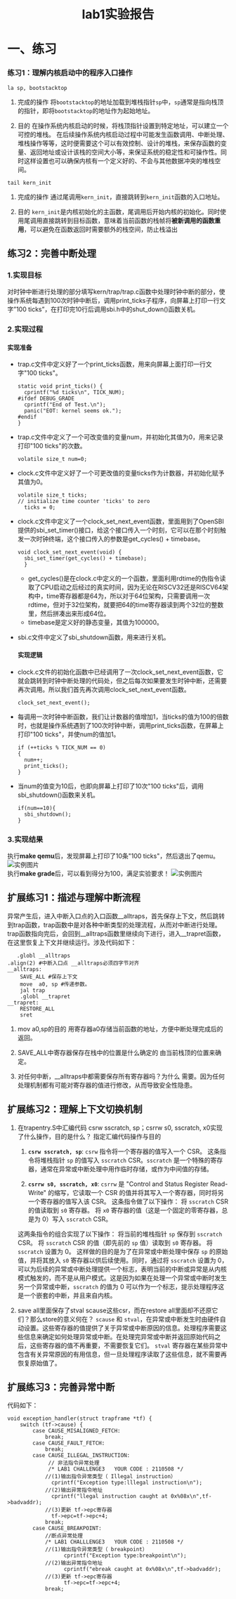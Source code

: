 <h1><center>lab1实验报告</center></h1>

# 一、练习

### 练习1：理解内核启动中的程序入口操作

```
la sp, bootstacktop
```

1. 完成的操作
   将`bootstacktop`的地址加载到堆栈指针`sp`中，`sp`通常是指向栈顶的指针，即将`bootstacktop`的地址作为起始地址。

2. 目的
   在操作系统内核启动的时候，将栈顶指针设置到特定地址，可以建立一个可控的堆栈。
   在后续操作系统内核启动过程中可能发生函数调用、中断处理、堆栈操作等等，这时便需要这个可以有效控制、设计的堆栈，来保存函数的变量、返回地址或设计该栈的空间大小等，来保证系统的稳定性和可操作性。同时这样设置也可以确保内核有一个定义好的、不会与其他数据冲突的堆栈空间。

```
tail kern_init
```

1. 完成的操作
   通过尾调用`kern_init`，直接跳转到`kern_init`函数的入口地址。

2. 目的
   `kern_init`是内核初始化的主函数，尾调用后开始内核的初始化。同时使用尾调用直接跳转到目标函数，意味着当前函数的栈帧将**被新调用的函数重用**，可以避免在函数返回时需要额外的栈空间，防止栈溢出

## 练习2：完善中断处理

### 1.实现目标

对时钟中断进行处理的部分填写kern/trap/trap.c函数中处理时钟中断的部分，使操作系统每遇到100次时钟中断后，调用print_ticks子程序，向屏幕上打印一行文字”100 ticks”，在打印完10行后调用sbi.h中的shut_down()函数关机。

### 2.实现过程

#### 实现准备

+ trap.c文件中定义好了一个print_ticks函数，用来向屏幕上面打印一行文字"100 ticks"。
  
  ```
  static void print_ticks() {
    cprintf("%d ticks\n", TICK_NUM);
  #ifdef DEBUG_GRADE
    cprintf("End of Test.\n");
    panic("EOT: kernel seems ok.");
  #endif
  }
  ```

+ trap.c文件中定义了一个可改变值的变量num，并初始化其值为0，用来记录打印"100 ticks"的次数。
  
  ```
  volatile size_t num=0;
  ```

+ clock.c文件中定义好了一个可更改值的变量ticks作为计数器，并初始化赋予其值为0。
  
  ```
  volatile size_t ticks;
  // initialize time counter 'ticks' to zero
    ticks = 0;
  ```

+ clock.c文件中定义了一个clock_set_next_event函数，里面用到了OpenSBI提供的sbi_set_timer()接口，给这个接口传入一个时刻，它可以在那个时刻触发一次时钟终端，这个接口传入的参数是get_cycles() + timebase。
  
  ```
  void clock_set_next_event(void) { 
    sbi_set_timer(get_cycles() + timebase); 
    }
  ```
  
  + get_cycles()是在clock.c中定义的一个函数，里面利用rdtime的伪指令读取了CPU启动之后经过的真实时间，因为无论在RISCV32还是RISCV64架构中，time寄存器都是64为，所以对于64位架构，只需要调用一次rdtime，但对于32位架构，就要把64的time寄存器读到两个32位的整数里，然后拼凑出来形成64位。
  + timebase是定义好的静态变量，其值为100000。

+ sbi.c文件中定义了sbi_shutdown函数，用来进行关机。
  
  #### 实现逻辑

+ clock.c文件的初始化函数中已经调用了一次clock_set_next_event函数，它就会跳转到时钟中断处理的代码处，但之后每次如果要发生时钟中断，还需要再次调用。所以我们首先再次调用clock_set_next_event函数。
  
  ```
  clock_set_next_event();
  ```

+ 每调用一次时钟中断函数，我们让计数器的值增加1，当ticks的值为100的倍数时，也就是操作系统遇到了100次时钟中断，调用print_ticks函数，在屏幕上打印"100 ticks"，并使num的值加1。
  
  ```
  if (++ticks % TICK_NUM == 0) 
  {
    num++;
    print_ticks();
  }
  ```

+ 当num的值变为10后，也即向屏幕上打印了10次"100 ticks"后，调用sbi_shutdown()函数来关机。
  
  ```
  if(num==10){
    sbi_shutdown();
  }
  ```

### 3.实现结果

执行<strong>make qemu</strong>后，发现屏幕上打印了10条"100 ticks"，然后退出了qemu。
![实例图片](https://github.com/CookiecoderLi/Oslab_/blob/master/%E6%95%88%E6%9E%9C%E5%9B%BE.png)  
执行<strong>make grade</strong>后，可以看到得分为100，满足实验要求！
![实例图片](https://github.com/CookiecoderLi/Oslab_/blob/master/grade.png)

## 扩展练习1：描述与理解中断流程

异常产生后，进入中断入口点的入口函数__alltraps，首先保存上下文，然后跳转到trap函数，trap函数中是对各种中断类型的处理流程，从而对中断进行处理。trap函数指向完后，会回到__alltraps函数里继续向下进行，进入__trapret函数，在这里恢复上下文并继续运行。涉及代码如下：

```
   .globl __alltraps
.align(2) #中断入口点 __alltraps必须四字节对齐
__alltraps:
    SAVE_ALL #保存上下文
    move  a0, sp #传递参数。
    jal trap 
    .globl __trapret
__trapret:
    RESTORE_ALL
    sret
```

1. mov a0,sp的目的
   用寄存器a0存储当前函数的地址，方便中断处理完成后的返回。

2. SAVE_ALL中寄存器保存在栈中的位置是什么确定的
   由当前栈顶的位置来确定。

3. 对任何中断，__alltraps中都需要保存所有寄存器吗？为什么
   需要。因为任何处理机制都有可能对寄存器的值进行修改，从而导致安全性隐患。

## 扩展练习2：理解上下文切换机制

1. 在trapentry.S中汇编代码 csrw sscratch, sp；csrrw s0, sscratch, x0实现了什么操作，目的是什么？
   指定汇编代码操作与目的
   
   1. **`csrw sscratch, sp`**:
      `csrw` 指令将一个寄存器的值写入一个 CSR。
      这条指令将堆栈指针 `sp` 的值写入 `sscratch` CSR。`sscratch` 是一个特殊的寄存器，通常在异常或中断处理中用作临时存储，或作为中间值的存储。
   
   2. **`csrrw s0, sscratch, x0`**:
      `csrrw` 是 "Control and Status Register Read-Write" 的缩写，它读取一个 CSR 的值并将其写入一个寄存器，同时将另一个寄存器的值写入该 CSR。
      这条指令做了以下操作：
      将 `sscratch` CSR 的值读取到 `s0` 寄存器。
      将 `x0` 寄存器的值（这是一个固定的零寄存器，总是为 0）写入 `sscratch` CSR。
   
   这两条指令的组合实现了以下操作：
      将当前的堆栈指针 `sp` 保存到 `sscratch` CSR。
      将 `sscratch` CSR 的值（即先前的 `sp` 值）读取到 `s0` 寄存器。
      将 `sscratch` 设置为 0。
      这样做的目的是为了在异常或中断处理中保存 `sp` 的原始值，并将其放入 `s0` 寄存器以供后续使用。同时，通过将 `sscratch` 设置为 0，可以为后续的异常或中断处理提供一个标志，表明当前的中断或异常是从内核模式触发的，而不是从用户模式。这是因为如果在处理一个异常或中断时发生另一个异常或中断，`sscratch` 的值为 0 可以作为一个标志，提示处理程序这是一个嵌套的中断，并且来自内核。

2. save all里面保存了stval scause这些csr，而在restore all里面却不还原它们？那么store的意义何在？
   `scause` 和 `stval`，在异常或中断发生时由硬件自动设置。这些寄存器的值提供了关于异常或中断原因的信息。处理程序需要这些信息来确定如何处理异常或中断。在处理完异常或中断并返回原始代码之后，这些寄存器的值不再重要，不需要恢复它们。
   `stval` 寄存器在某些异常中包含有关异常原因的有用信息，但一旦处理程序读取了这些信息，就不需要再恢复原始值了。

## 扩展练习3：完善异常中断

代码如下：

```
void exception_handler(struct trapframe *tf) {
    switch (tf->cause) {
        case CAUSE_MISALIGNED_FETCH:
            break;
        case CAUSE_FAULT_FETCH:
            break;
        case CAUSE_ILLEGAL_INSTRUCTION:
             // 非法指令异常处理
             /* LAB1 CHALLENGE3   YOUR CODE : 2110508 */
            //(1)输出指令异常类型（ Illegal instruction）
              cprintf("Exception type:lllegal instruction\n");
            //(2)输出异常指令地址
              cprintf("llegal instruction caught at 0x%08x\n",tf->badvaddr);
            //(3)更新 tf->epc寄存器
              tf->epc=tf->epc+4;
            break;
        case CAUSE_BREAKPOINT:
            //断点异常处理
            /* LAB1 CHALLLENGE3   YOUR CODE : 2110508 */
            //(1)输出指令异常类型（ breakpoint）
            	  cprintf("Exception type:breakpoint\n");
            //(2)输出异常指令地址
             	  cprintf("ebreak caught at 0x%08x\n",tf->badvaddr);
            //(3)更新 tf->epc寄存器
            	  tf->epc=tf->epc+4;
            break;
```



